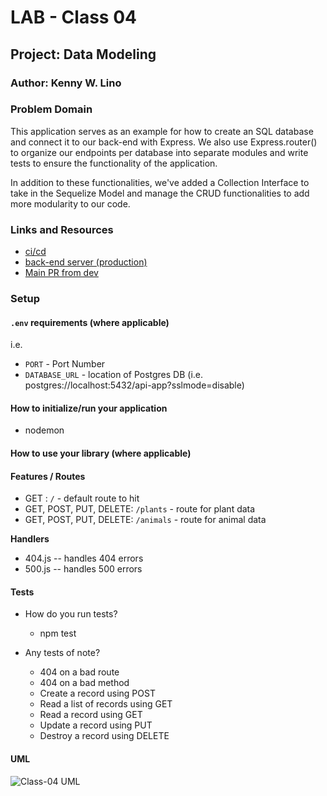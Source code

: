 # LAB - Class 04

## Project: Data Modeling

### Author: Kenny W. Lino

### Problem Domain  

This application serves as an example for how to create an SQL database and connect it to our back-end with Express. We also use Express.router() to organize our endpoints per database into separate modules and write tests to ensure the functionality of the application.

In addition to these functionalities, we've added a Collection Interface to take in the Sequelize Model and manage the CRUD functionalities to add more modularity to our code.

### Links and Resources

- [ci/cd](https://github.com/kennywlino/api-server/actions/)
- [back-end server (production)](https://api-server-ar7n.onrender.com/)
- [Main PR from dev](https://github.com/kennywlino/api-server/pull/1)

### Setup

#### `.env` requirements (where applicable)

i.e.

- `PORT` - Port Number
- `DATABASE_URL` - location of Postgres DB (i.e. postgres://localhost:5432/api-app?sslmode=disable)

#### How to initialize/run your application

- nodemon

#### How to use your library (where applicable)

#### Features / Routes

- GET : `/` - default route to hit
- GET, POST, PUT, DELETE: `/plants` - route for plant data
- GET, POST, PUT, DELETE: `/animals` - route for animal data

**Handlers**

- 404.js -- handles 404 errors
- 500.js -- handles 500 errors

#### Tests

- How do you run tests?
  - npm test

- Any tests of note?

  - 404 on a bad route
  - 404 on a bad method
  - Create a record using POST
  - Read a list of records using GET
  - Read a record using GET
  - Update a record using PUT
  - Destroy a record using DELETE

#### UML

![Class-04 UML](./assets/class-04_UML.jpeg)